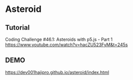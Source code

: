 # Asteroid

## Tutorial 
Coding Challenge #46.1: Asteroids with p5.js - Part 1
https://www.youtube.com/watch?v=hacZU523FyM&t=245s

## DEMO
https://dev001hajipro.github.io/asteroid/index.html
